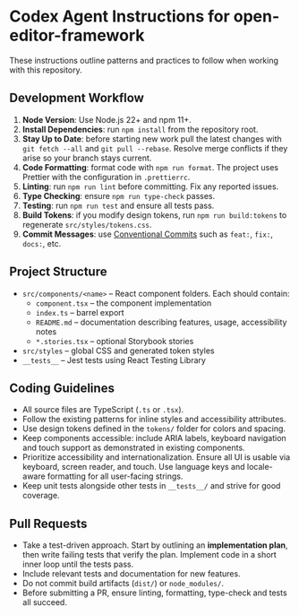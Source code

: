 # Codex Agent Instructions for open-editor-framework

These instructions outline patterns and practices to follow when working with this repository.

## Development Workflow

1. **Node Version**: Use Node.js 22+ and npm 11+.
2. **Install Dependencies**: run `npm install` from the repository root.
3. **Stay Up to Date**: before starting new work pull the latest changes with
   `git fetch --all` and `git pull --rebase`. Resolve merge conflicts if they
   arise so your branch stays current.
4. **Code Formatting**: format code with `npm run format`. The project uses Prettier with the configuration in `.prettierrc`.
5. **Linting**: run `npm run lint` before committing. Fix any reported issues.
6. **Type Checking**: ensure `npm run type-check` passes.
7. **Testing**: run `npm run test` and ensure all tests pass.
8. **Build Tokens**: if you modify design tokens, run `npm run build:tokens` to regenerate `src/styles/tokens.css`.
9. **Commit Messages**: use [Conventional Commits](https://www.conventionalcommits.org/) such as `feat:`, `fix:`, `docs:`, etc.

## Project Structure

- `src/components/<name>` – React component folders. Each should contain:
  - `component.tsx` – the component implementation
  - `index.ts` – barrel export
  - `README.md` – documentation describing features, usage, accessibility notes
  - `*.stories.tsx` – optional Storybook stories
- `src/styles` – global CSS and generated token styles
- `__tests__` – Jest tests using React Testing Library

## Coding Guidelines

- All source files are TypeScript (`.ts` or `.tsx`).
- Follow the existing patterns for inline styles and accessibility attributes.
- Use design tokens defined in the `tokens/` folder for colors and spacing.
- Keep components accessible: include ARIA labels, keyboard navigation and touch support as demonstrated in existing components.
- Prioritize accessibility and internationalization. Ensure all UI is usable via
  keyboard, screen reader, and touch. Use language keys and locale-aware
  formatting for all user-facing strings.
- Keep unit tests alongside other tests in `__tests__/` and strive for good coverage.

## Pull Requests

- Take a test-driven approach. Start by outlining an **implementation plan**,
  then write failing tests that verify the plan. Implement code in a short
  inner loop until the tests pass.
- Include relevant tests and documentation for new features.
- Do not commit build artifacts (`dist/`) or `node_modules/`.
- Before submitting a PR, ensure linting, formatting, type-check and tests all
  succeed.

